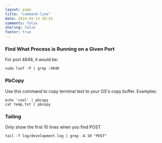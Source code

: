 ```yaml
---
layout: page
title: "command-line"
date: 2014-04-13 20:43
comments: false 
sharing: false 
footer: true
---
```


### Find What Process is Running on a Given Port
For port 4848, it would be:
```
sudo lsof -P | grep :4848
```

### PbCopy
Use this command to copy terminal text to your OS's copy buffer. Examples:
```
echo 'cool' | pbcopy
cat temp.txt | pbcopy
```

### Tailing
Only show the first 10 lines when you find POST
```
tail -f log/development.log | grep -A 10 "POST"
```
